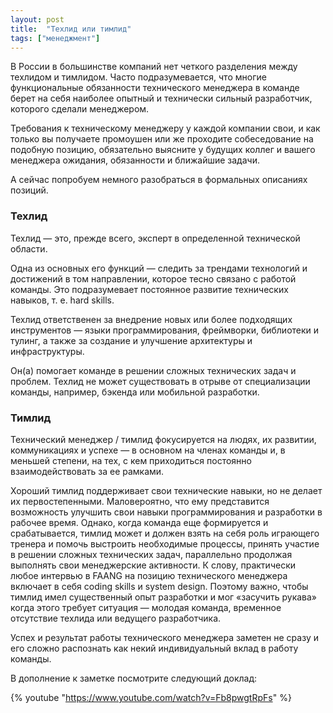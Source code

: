 ```yaml
---
layout: post
title:  "Техлид или тимлид"
tags: ["менеджмент"]
---
```


В России в большинстве компаний нет четкого разделения между техлидом и тимлидом. Часто
подразумевается, что многие функциональные обязанности технического менеджера в команде берет на
себя наиболее опытный и технически сильный разработчик, которого сделали менеджером.

Требования к техническому менеджеру у каждой компании свои, и как только вы получаете промоушен или
же проходите собеседование на подобную позицию, обязательно выясните у будущих коллег и вашего
менеджера ожидания, обязанности и ближайшие задачи.

А сейчас попробуем немного разобраться в формальных описаниях позиций.

### Техлид

Техлид — это, прежде всего, эксперт в определенной технической области.

Одна из основных его функций — следить за трендами технологий и достижений в том направлении,
которое тесно связано с работой команды. Это подразумевает постоянное развитие технических навыков,
т. е. hard skills.

Техлид ответственен за внедрение новых или более подходящих инструментов — языки программирования,
фреймворки, библиотеки и тулинг, а также за создание и улучшение архитектуры и инфраструктуры.

Он(а) помогает команде в решении сложных технических задач и проблем. Техлид не может существовать
в отрыве от специализации команды, например, бэкенда или мобильной разработки.

### Тимлид

Технический менеджер / тимлид фокусируется на людях, их развитии, коммуникациях и успехе — в
основном на членах команды и, в меньшей степени, на тех, с кем приходиться постоянно
взаимодействовать за ее рамками.

Хороший тимлид поддерживает свои технические навыки, но не делает их первостепенными. Маловероятно,
что ему представится возможность улучшить свои навыки программирования и разработки в рабочее время.
Однако, когда команда еще формируется и срабатывается, тимлид может и должен взять на себя роль
играющего тренера и помочь выстроить необходимые процессы, принять участие в решении сложных технических
задач, параллельно продолжая выполнять свои менеджерские активности. К слову, практически любое интервью
в FAANG на позицию технического менеджера включает в себя coding skills и system design. Поэтому важно,
чтобы тимлид имел существенный опыт разработки и мог «засучить рукава» когда этого требует ситуация —
молодая команда, временное отсутствие техлида или ведущего разработчика.

Успех и результат работы технического менеджера заметен не сразу и его сложно распознать как некий
индивидуальный вклад в работу команды.

В дополнение к заметке посмотрите следующий доклад:

{% youtube "https://www.youtube.com/watch?v=Fb8pwgtRpFs" %}
